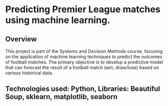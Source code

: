 # Predicting Premier League matches using machine learning.

## Overview
This project is part of the Systems and Decision Methods course, focusing on the application of machine learning techniques to predict the outcomes of football matches. The primary objective is to develop a predictive model that can forecast the result of a football match (win, draw/lose) based on various historical data.
## Technologies used: Python, Libraries: Beautiful Soup, sklearn, matplotlib, seaborn

